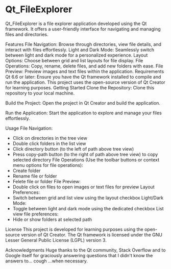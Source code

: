 # Qt_FileExplorer
Qt_FileExplorer is a file explorer application developed using the Qt framework. It offers a user-friendly interface for navigating and managing files and directories.

Features
File Navigation: Browse through directories, view file details, and interact with files effortlessly.
Light and Dark Mode: Seamlessly switch between light and dark mode for a personalized experience.
Layout Options: Choose between grid and list layouts for file display.
File Operations: Copy, rename, delete files, and add new folders with ease.
File Preview: Preview images and text files within the application.
Requirements
Qt 6.6 or later: Ensure you have the Qt framework installed to compile and run the application. This project uses the open-source version of Qt Creator for learning purposes.
Getting Started
Clone the Repository: Clone this repository to your local machine.

Build the Project: Open the project in Qt Creator and build the application.

Run the Application: Start the application to explore and manage your files effortlessly.

Usage
File Navigation: 
- Click on directories in the tree view
- Double click folders in the list view
- Click directory button (to the left of path above tree view)
- Press copy-path button (to the right of path above tree view) to copy selected directory
File Operations (Use the toolbar buttons or context menu options for file operations):
- Create folder
- Rename file or folder
- Felete file or folder
File Preview:
- Double click on files to open images or text files for preview
Layout Preferences:
- Switch between grid and list view using the layout checkbox
Light/Dark Mode:
- Toggle between light and dark mode using the dedicated checkbox
List view file preferences:
- Hide or show folders at selected path


License
This project is developed for learning purposes using the open-source version of Qt Creator. The Qt framework is licensed under the GNU Lesser General Public License (LGPL) version 3.

Acknowledgments
Huge thanks to the Qt community, Stack Overflow and to Google itself for graciously answering questions that I didn't know the answers to… cough ...when necessary.
